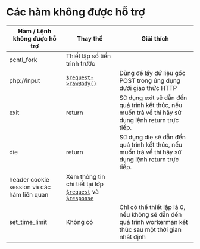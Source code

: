 # Các hàm không được hỗ trợ

Hàm / Lệnh không được hỗ trợ | Thay thế | Giải thích
----|------|----
pcntl_fork | Thiết lập số tiến trình trước | 
php://input | [`$request->rawBody()`](http/request.md) | Dùng để lấy dữ liệu gốc POST trong ứng dụng dưới giao thức HTTP
exit | return | Sử dụng exit sẽ dẫn đến quá trình kết thúc, nếu muốn trả về thì hãy sử dụng lệnh return trực tiếp.
die | return | Sử dụng die sẽ dẫn đến quá trình kết thúc, nếu muốn trả về thì hãy sử dụng lệnh return trực tiếp.
header cookie session và các hàm liên quan | Xem thông tin chi tiết tại lớp [`$request`](http/request.md) và [`$response`](http/response.md) | 
set_time_limit| Không có | Chỉ có thể thiết lập là 0, nếu không sẽ dẫn đến quá trình workerman kết thúc sau một thời gian nhất định
